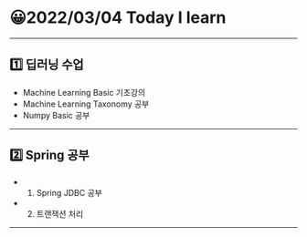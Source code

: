 # 😀2022/03/04 Today I learn
-------------------------
## 1️⃣ 딥러닝 수업
  * Machine Learning Basic 기초강의
  *  Machine Learning Taxonomy 공부
  *  Numpy Basic 공부
------------------------
## 2️⃣ Spring 공부
  * 1. Spring JDBC 공부
  * 2. 트랜잭션 처리
----------------------------
